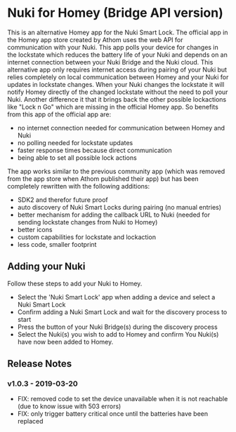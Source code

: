 # Nuki for Homey (Bridge API version)
This is an alternative Homey app for the Nuki Smart Lock. The official app in the Homey app store created by Athom uses the web API for communication with your Nuki. This app polls your device for changes in the lockstate which reduces the battery life of your Nuki and depends on an internet connection between your Nuki Bridge and the Nuki cloud. This alternative app only requires internet access during pairing of your Nuki but relies completely on local communication between Homey and your Nuki for updates in lockstate changes. When your Nuki changes the lockstate it will notify Homey directly of the changed lockstate without the need to poll your Nuki. Another difference it that it brings back the other possible lockactions like "Lock n Go" which are missing in the official Homey app. So benefits from this app of the official app are:
* no internet connection needed for communication between Homey and Nuki
* no polling needed for lockstate updates
* faster response times because direct communication
* being able to set all possible lock actions

The app works similar to the previous community app (which was removed from the app store when Athom published their app) but has been completely rewritten with the following additions:
- SDK2 and therefor future proof
- auto discovery of Nuki Smart Locks during pairing (no manual entries)
- better mechanism for adding the callback URL to Nuki (needed for sending lockstate changes from Nuki to Homey)
- better icons
- custom capabilities for lockstate and lockaction
- less code, smaller footprint

## Adding your Nuki
Follow these steps to add your Nuki to Homey.
* Select the 'Nuki Smart Lock' app when adding a device and select a Nuki Smart Lock
* Confirm adding a Nuki Smart Lock and wait for the discovery process to start
* Press the button of your Nuki Bridge(s) during the discovery process
* Select the Nuki(s) you wish to add to Homey and confirm
You Nuki(s) have now been added to Homey.


## Release Notes
### v1.0.3 - 2019-03-20
* FIX: removed code to set the device unavailable when it is not reachable (due to know issue with 503 errors)
* FIX: only trigger battery critical once until the batteries have been replaced
